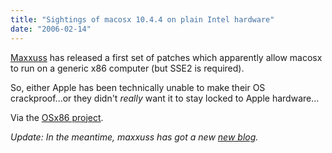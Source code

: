 ```yaml
---
title: "Sightings of macosx 10.4.4 on plain Intel hardware"
date: "2006-02-14"
---
```


[Maxxuss](http://maxxuss.hotbox.ru/) has released a first set of patches which apparently allow macosx to run on a generic x86 computer (but SSE2 is required).

So, either Apple has been technically unable to make their OS crackproof...or they didn't _really_ want it to stay locked to Apple hardware...

Via the [OSx86 project](http://www.osx86project.org/index.php?option=com_content&task=view&id=116&Itemid=2).

_Update: In the meantime, maxxuss has got a new [new blog](http://maxxuss.theblog.cc/)._
